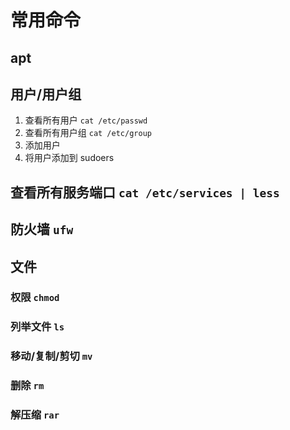 # 常用命令

## apt

## 用户/用户组

1. 查看所有用户 `cat /etc/passwd`
1. 查看所有用户组 `cat /etc/group`
1. 添加用户 
1. 将用户添加到 sudoers

## 查看所有服务端口 `cat /etc/services | less`

## 防火墙 `ufw`

## 文件

### 权限 `chmod`

### 列举文件 `ls`

### 移动/复制/剪切 `mv`

### 删除 `rm`

### 解压缩 `rar`
